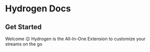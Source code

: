 # Hydrogen Docs

## Get Started

Welcome 😉 Hydrogen is the All-In-One Extension to customize your streams on the go
